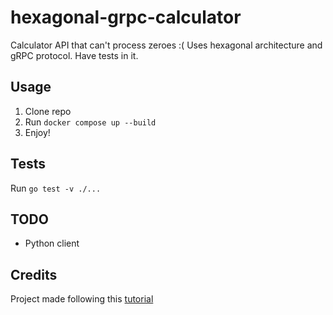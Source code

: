 # hexagonal-grpc-calculator
Calculator API that can't process zeroes :(
Uses hexagonal architecture and gRPC protocol.
Have tests in it.

##  Usage
1) Clone repo
2) Run `docker compose up --build`
3) Enjoy!

## Tests
Run `go test -v ./...`

## TODO
- Python client

## Credits
Project made following this [tutorial](https://www.youtube.com/watch?v=MpFog2kZsHk)
